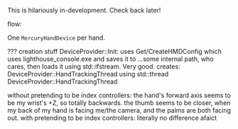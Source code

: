 

This is hilariously in-development. Check back later!



flow:

One `MercuryHandDevice` per hand.

??? creation stuff
DeviceProvider::Init:
    uses Get/CreateHMDConfig which uses lighthouse_console.exe and saves it to ...some internal path, who cares, then loads it using std::ifstream. Very good.
     creates: DeviceProvider::HandTrackingThread using std::thread
DeviceProvider::HandTrackingThread



without pretending to be index controllers:
the hand's forward axis seems to be my wrist's +Z, so totally backwards. the thumb seems to be closer, when my back of my hand is facing me/the camera, and the palms are both facing out. 
with pretending to be index controllers: literally no difference afaict
